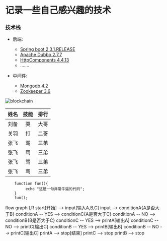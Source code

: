 # 记录一些自己感兴趣的技术


### 技术栈
 - 后端: 
    - [Spring boot 2.3.1.RELEASE](https://spring.io/projects/spring-boot)  
    - [Apache Dubbo 2.7.7](https://dubbo.apache.org/en-us/)  
    - [HttpComponents 4.4.13](http://hc.apache.org/)  
    - .......
    
 - 中间件: 
    - [Mongodb 4.2](https://docs.mongodb.com/)  
    - [Zookeeper 3.6](https://zookeeper.apache.org/) 

![blockchain](https://ss0.bdstatic.com/70cFvHSh_Q1YnxGkpoWK1HF6hhy/it/u=702257389,1274025419&fm=27&gp=0.jpg "区块链")

姓名|技能|排行
--|:--:|--:
刘备|哭|大哥
关羽|打|二哥
张飞|骂|三弟
张飞|骂|三弟
张飞|骂|三弟
张飞|骂|三弟


```
    function fun(){
         echo "这是一句非常牛逼的代码";
    }
    fun();
```

flow 
graph LR 
    start[开始] --> input[输入A,B,C]
    input --> conditionA{A是否大于B}
    conditionA -- YES --> conditionC{A是否大于C}
    conditionA -- NO --> conditionB{B是否大于C}
    conditionC -- YES --> printA[输出A]
    conditionC -- NO --> printC[输出C]
    conditionB -- YES --> printB[输出B]
    conditionB -- NO --> printC[输出C]
    printA --> stop[结束]
    printC --> stop
    printB --> stop

